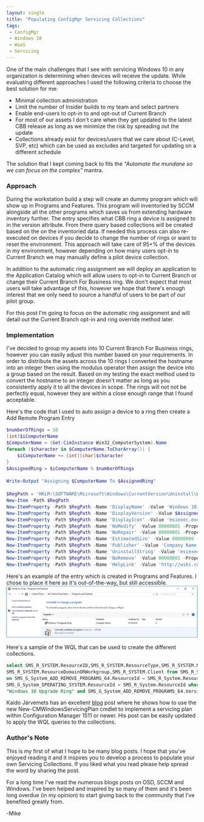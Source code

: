 ```yaml
---
layout: single
title: "Populating ConfigMgr Servicing Collections"
tags: 
 - ConfigMgr
 - Windows 10
 - WaaS
 - Servicing
---
```


One of the main challenges that I see with servicing Windows 10 in any organization is determining when devices will receive the update. While evaluating different approaches I used the following criteria to choose the best solution for me:

* Minimal collection administration 
* Limit the number of Insider builds to my team and select partners
* Enable end-users to opt-in to and opt-out of Current Branch
* For most of our assets I don't care when they get updated to the latest CBB release as long as we minimize the risk by spreading out the update
* Collections already exist for devices/users that we care about (C-Level, SVP, etc) which can be used as excludes and targeted for updating on a different schedule

The solution that I kept coming back to fits the *"Automate the mundane so we can focus on the complex"* mantra. 

### Approach
During the workstation build a step will create an dummy program which will show up in Programs and Features. This program will inventoried by SCCM alongside all the other programs which saves us from extending hardware inventory further. The entry specifies what CBB ring a device is assigned to in the version attribute. From there query based collections will be created based on the on the inventoried data. If needed this process can also re-executed on devices if you decide to change the number of rings or want to reset the environment. This approach will take care of 95+% of the devices in my environment, however depending on how many users opt-in to Current Branch we may manually define a pilot device collection. 

In addition to the automatic ring assignment we will deploy an application to the Application Catalog which will allow users to opt-in to Current Branch or change their Current Branch For Business ring. We don't expect that most users will take advantage of this, however we hope that there's enough interest that we only need to source a handful of users to be part of our pilot group.

For this post I'm going to focus on the automatic ring assignment and will detail out the Current Branch opt-in and ring override method later. 

### Implementation
I've decided to group my assets into 10 Current Branch For Business rings, however you can easily adjust this number based on your requirements. In order to distribute the assets across the 10 rings I converted the hostname into an integer then using the modulus operator then assign the device into a group based on the result. Based on my testing the exact method used to convert the hostname to an integer doesn't matter as long as you consistently apply it to all the devices in scope. The rings will not not be perfectly equal, however they are within a close enough range that I found acceptable. 

Here's the code that I used to auto assign a device to a ring then create a Add Remote Program Entry

```powershell
$numberOfRings = 10
[int]$iComputerName
$ComputerName = (Get-CimInstance Win32_ComputerSystem).Name
foreach ($character in $ComputerName.ToCharArray()) {
    $iComputerName += [int][char]$character
}
$AssignedRing = $iComputerName % $numberOfRings

Write-Output "Assigning $ComputerName To $AssignedRing"

$RegPath = 'HKLM:\SOFTWARE\Microsoft\Windows\CurrentVersion\Uninstall\Windows 10 Upgrade Ring'
New-Item -Path $RegPath
New-ItemProperty -Path $RegPath -Name 'DisplayName' -Value 'Windows 10 Upgrade Ring' -PropertyType String
New-ItemProperty -Path $RegPath -Name 'DisplayVersion' -Value $AssignedRing -PropertyType String
New-ItemProperty -Path $RegPath -Name 'DisplayIcon' -Value 'msiexec.exe' -PropertyType String
New-ItemProperty -Path $RegPath -Name 'NoModify' -Value 00000001 -PropertyType DWord
New-ItemProperty -Path $RegPath -Name 'NoRepair' -Value 00000001 -PropertyType DWord
New-ItemProperty -Path $RegPath -Name 'EstimatedSize' -Value 00000000 -PropertyType DWord
New-ItemProperty -Path $RegPath -Name 'Publisher' -Value 'Company Name' -PropertyType String
New-ItemProperty -Path $RegPath -Name 'UninstallString' -Value 'msiexec.exe' -PropertyType String
New-ItemProperty -Path $RegPath -Name 'NoRemove' -Value 00000001 -PropertyType DWord
New-ItemProperty -Path $RegPath -Name 'HelpLink' -Value 'http://wiki.company.com/wiki/index.php/WaaS' -PropertyType String
```
Here's an example of the entry which is created in Programs and Features. I chose to place it here as it's out-of-the-way, but still accessible. 
![Programs&FeaturesExample](/images/2016/06/waas_ring.png)

Here's a sample of the WQL that can be used to create the different collections. 

```sql
select SMS_R_SYSTEM.ResourceID,SMS_R_SYSTEM.ResourceType,SMS_R_SYSTEM.Name,SMS_R_SYSTEM.SMSUniqueIdentifier,
SMS_R_SYSTEM.ResourceDomainORWorkgroup,SMS_R_SYSTEM.Client from SMS_R_System inner join SMS_G_System_ADD_REMOVE_PROGRAMS_64 
on SMS_G_System_ADD_REMOVE_PROGRAMS_64.ResourceId = SMS_R_System.ResourceId inner join SMS_G_System_OPERATING_SYSTEM on
SMS_G_System_OPERATING_SYSTEM.ResourceId = SMS_R_System.ResourceId where SMS_G_System_ADD_REMOVE_PROGRAMS_64.DisplayName = 
"Windows 10 Upgrade Ring" and SMS_G_System_ADD_REMOVE_PROGRAMS_64.Version = "4" and SMS_G_System_OPERATING_SYSTEM.Caption like "Microsoft Windows 10%"
```

Kaido Järvemets has an excellent [blog](http://blog.coretech.dk/kaj/creating-configmgr-servicing-plans-with-powershell/ "Kaido's Blog: Creating ConfigMgr Servicing Plans with PowerShell") post where he shows how to use the new New-CMWindowsServicingPlan cmdlet to implement a servicing plan within Configuration Manager 1511 or newer. His post can be easily updated to apply the WQL queries to the collections.

### Author's Note
This is my first of what I hope to be many blog posts. I hope that you've enjoyed reading it and it inspires you to develop a process to populate your own Servicing Collections. If you liked what you read please help spread the word by sharing the post. 

For a long time I've read the numerous blogs posts on OSD, SCCM and Windows. I've been helped and inspired by so many of them and it's been long overdue (in my opinion) to start giving back to the community that I've benefited greatly from.

-Mike
